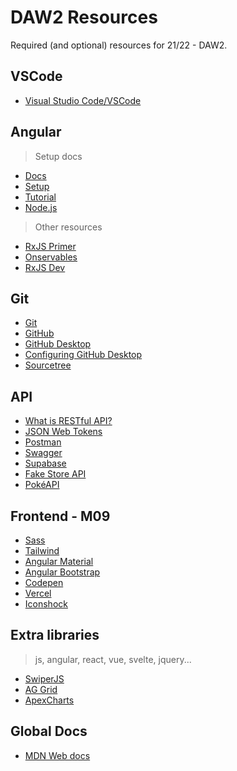 # DAW2 Resources

Required (and optional) resources for 21/22 - DAW2.

## VSCode

* [Visual Studio Code/VSCode](https://code.visualstudio.com/)

## Angular

> Setup docs

* [Docs](https://angular.io/docs)
* [Setup](https://angular.io/guide/setup-local)
* [Tutorial](https://angular.io/tutorial)
* [Node.js](https://nodejs.org/en/)

> Other resources

* [RxJS Primer](https://www.learnrxjs.io/learn-rxjs/concepts/rxjs-primer)
* [Onservables](https://angular.io/guide/observables-in-angular#observables-in-angular)
* [RxJS Dev](https://rxjs.dev/guide/overview)


## Git

* [Git](https://git-scm.com/)
* [GitHub](https://github.com/)
* [GitHub Desktop](https://desktop.github.com/)
* [Configuring GitHub Desktop](https://docs.github.com/es/desktop/installing-and-configuring-github-desktop/configuring-and-customizing-github-desktop/configuring-git-for-github-desktop)
* [Sourcetree](https://www.sourcetreeapp.com/)

## API

* [What is RESTful API?](https://aws.amazon.com/what-is/restful-api/?nc1=h_ls)
* [JSON Web Tokens](https://jwt.io/)
* [Postman](https://www.postman.com/)
* [Swagger](https://swagger.io/)
* [Supabase](https://app.supabase.io/)
* [Fake Store API](https://fakestoreapi.com/)
* [PokéAPI](https://pokeapi.co/)

## Frontend - M09 

* [Sass](https://sass-lang.com/)
* [Tailwind](https://tailwindcss.com/)
* [Angular Material](https://material.angular.io/)
* [Angular Bootstrap](https://ng-bootstrap.github.io/#/home)
* [Codepen](https://codepen.io/)
* [Vercel](https://vercel.com/)
* [Iconshock](https://www.iconshock.com/freeicons/)

## Extra libraries

> js, angular, react, vue, svelte, jquery...

* [SwiperJS](https://swiperjs.com/)
* [AG Grid](https://www.ag-grid.com/)
* [ApexCharts](https://apexcharts.com/)

## Global Docs

* [MDN Web docs](https://mdn.dev/)
